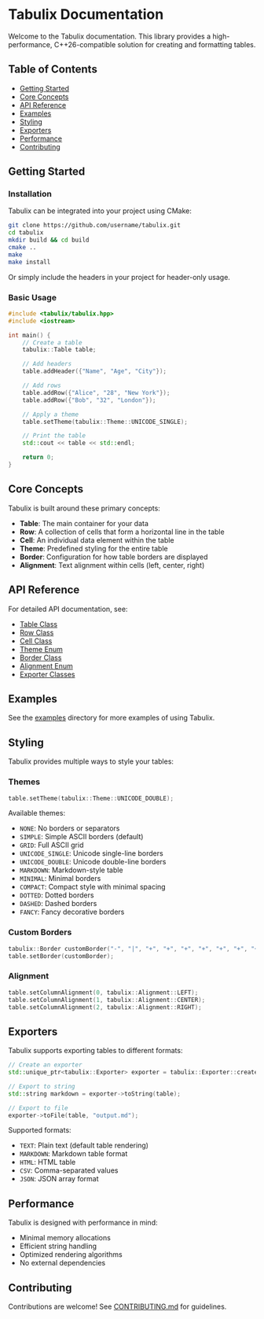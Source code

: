 # Tabulix Documentation

Welcome to the Tabulix documentation. This library provides a high-performance, C++26-compatible solution for creating and formatting tables.

## Table of Contents

- [Getting Started](#getting-started)
- [Core Concepts](#core-concepts)
- [API Reference](#api-reference)
- [Examples](#examples)
- [Styling](#styling)
- [Exporters](#exporters)
- [Performance](#performance)
- [Contributing](#contributing)

## Getting Started

### Installation

Tabulix can be integrated into your project using CMake:

```bash
git clone https://github.com/username/tabulix.git
cd tabulix
mkdir build && cd build
cmake ..
make
make install
```

Or simply include the headers in your project for header-only usage.

### Basic Usage

```cpp
#include <tabulix/tabulix.hpp>
#include <iostream>

int main() {
    // Create a table
    tabulix::Table table;

    // Add headers
    table.addHeader({"Name", "Age", "City"});

    // Add rows
    table.addRow({"Alice", "28", "New York"});
    table.addRow({"Bob", "32", "London"});

    // Apply a theme
    table.setTheme(tabulix::Theme::UNICODE_SINGLE);

    // Print the table
    std::cout << table << std::endl;

    return 0;
}
```

## Core Concepts

Tabulix is built around these primary concepts:

- **Table**: The main container for your data
- **Row**: A collection of cells that form a horizontal line in the table
- **Cell**: An individual data element within the table
- **Theme**: Predefined styling for the entire table
- **Border**: Configuration for how table borders are displayed
- **Alignment**: Text alignment within cells (left, center, right)

## API Reference

For detailed API documentation, see:

- [Table Class](api/table.md)
- [Row Class](api/row.md)
- [Cell Class](api/cell.md)
- [Theme Enum](api/theme.md)
- [Border Class](api/border.md)
- [Alignment Enum](api/alignment.md)
- [Exporter Classes](api/exporter.md)

## Examples

See the [examples](../examples) directory for more examples of using Tabulix.

## Styling

Tabulix provides multiple ways to style your tables:

### Themes

```cpp
table.setTheme(tabulix::Theme::UNICODE_DOUBLE);
```

Available themes:
- `NONE`: No borders or separators
- `SIMPLE`: Simple ASCII borders (default)
- `GRID`: Full ASCII grid
- `UNICODE_SINGLE`: Unicode single-line borders
- `UNICODE_DOUBLE`: Unicode double-line borders
- `MARKDOWN`: Markdown-style table
- `MINIMAL`: Minimal borders
- `COMPACT`: Compact style with minimal spacing
- `DOTTED`: Dotted borders
- `DASHED`: Dashed borders
- `FANCY`: Fancy decorative borders

### Custom Borders

```cpp
tabulix::Border customBorder("-", "|", "+", "+", "+", "+", "+", "+", "+", "+", "+");
table.setBorder(customBorder);
```

### Alignment

```cpp
table.setColumnAlignment(0, tabulix::Alignment::LEFT);
table.setColumnAlignment(1, tabulix::Alignment::CENTER);
table.setColumnAlignment(2, tabulix::Alignment::RIGHT);
```

## Exporters

Tabulix supports exporting tables to different formats:

```cpp
// Create an exporter
std::unique_ptr<tabulix::Exporter> exporter = tabulix::Exporter::create(tabulix::ExportFormat::MARKDOWN);

// Export to string
std::string markdown = exporter->toString(table);

// Export to file
exporter->toFile(table, "output.md");
```

Supported formats:
- `TEXT`: Plain text (default table rendering)
- `MARKDOWN`: Markdown table format
- `HTML`: HTML table
- `CSV`: Comma-separated values
- `JSON`: JSON array format

## Performance

Tabulix is designed with performance in mind:

- Minimal memory allocations
- Efficient string handling
- Optimized rendering algorithms
- No external dependencies

## Contributing

Contributions are welcome! See [CONTRIBUTING.md](../CONTRIBUTING.md) for guidelines.
